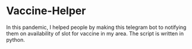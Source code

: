 
<h1>Vaccine-Helper</h1>

<p> In this pandemic, I helped people by making this telegram bot to notifying them on availability of slot for vaccine in my area. The script is written in python.</p>
